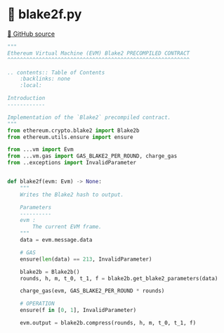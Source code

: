 # 🐍 blake2f.py

[🐙 GitHub source](https://github.com/ethereum/execution-specs/blob/c5415056a4a7066906f67c203ec5364a9de8e017/src/ethereum/paris/vm/precompiled_contracts/blake2f.py)

```python
"""
Ethereum Virtual Machine (EVM) Blake2 PRECOMPILED CONTRACT
^^^^^^^^^^^^^^^^^^^^^^^^^^^^^^^^^^^^^^^^^^^^^^^^^^^^^^^^^^

.. contents:: Table of Contents
    :backlinks: none
    :local:

Introduction
------------

Implementation of the `Blake2` precompiled contract.
"""
from ethereum.crypto.blake2 import Blake2b
from ethereum.utils.ensure import ensure

from ...vm import Evm
from ...vm.gas import GAS_BLAKE2_PER_ROUND, charge_gas
from ..exceptions import InvalidParameter


def blake2f(evm: Evm) -> None:
    """
    Writes the Blake2 hash to output.

    Parameters
    ----------
    evm :
        The current EVM frame.
    """
    data = evm.message.data

    # GAS
    ensure(len(data) == 213, InvalidParameter)

    blake2b = Blake2b()
    rounds, h, m, t_0, t_1, f = blake2b.get_blake2_parameters(data)

    charge_gas(evm, GAS_BLAKE2_PER_ROUND * rounds)

    # OPERATION
    ensure(f in [0, 1], InvalidParameter)

    evm.output = blake2b.compress(rounds, h, m, t_0, t_1, f)
```
